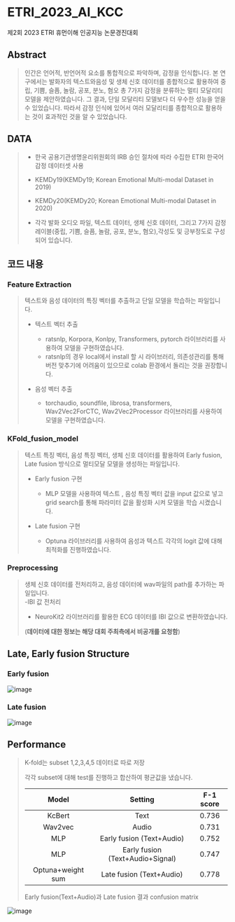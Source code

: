 # ETRI_2023_AI_KCC
제2회 2023 ETRI 휴먼이해 인공지능 논문경진대회 

## Abstract
> 인간은 언어적, 반언어적 요소를 통합적으로 파악하며, 감정을 인식합니다. 본 연구에서는 발화자의 텍스트와음성 및 생체 신호 데이터를 종합적으로 활용하여 중립, 기쁨, 슬픔, 놀람, 공포, 분노, 혐오 총 7가지 감정을 분류하는 멀티 모달리티 모델을 제안하였습니다. 그 결과, 단일 모달리티 모델보다 더 우수한 성능을 얻을 수 있었습니다. 따라서 감정 인식에 있어서 여러 모달리티를 종합적으로 활용하는 것이 효과적인 것을 알 수 있었습니다.

## DATA
> - 한국 공용기관생명윤리위원회의 IRB 승인 절차에 따라 수집한 ETRI 한국어 감정 데이터셋 사용
>
> - KEMDy19(KEMDy19; Korean Emotional Multi-modal Dataset in 2019)
>
> - KEMDy20(KEMDy20; Korean Emotional Multi-modal Dataset in 2020)
>
> - 각각 발화 오디오 파일, 텍스트 데이터, 생체 신호 데이터, 그리고 7가지 감정 레이블(중립, 기쁨, 슬픔, 놀람, 공포, 분노, 혐오),각성도 및 긍부정도로 구성되어 있습니다.

## 코드 내용
### Feature Extraction 
> 텍스트와 음성 데이터의 특징 벡터를 추출하고 단일 모델을 학습하는 파일입니다.
> - 텍스트 벡터 추출
>   - ratsnlp, Korpora, Konlpy, Transformers, pytorch 라이브러리를 사용하여 모델을 구현하였습니다.
>   - ratsnlp의 경우 local에서 install 할 시 라이브러리, 의존성관리를 통해 버전 맞추기에 어려움이 있으므로 colab 환경에서 돌리는 것을 권장합니다.
>
> - 음성 벡터 추출
>   - torchaudio, soundfile, librosa, transformers, Wav2Vec2ForCTC, Wav2Vec2Processor 라이브러리를 사용하여 모델을 구현하였습니다.
>
### KFold_fusion_model 
> 텍스트 특징 벡터, 음성 특징 벡터, 생체 신호 데이터를 활용하여 Early fusion, Late fusion 방식으로 멀티모달 모델을 생성하는 파일입니다.<br>
> - Early fusion 구현
>   - MLP 모델을 사용하여 텍스트 , 음성 특징 벡터 값을 input 값으로 넣고 grid search를 통해 파라미터 값을 활성화 시켜 모델을 학습 시켰습니다.
>
> - Late fusion 구현
>   - Optuna 라이브러리를 사용하여 음성과 텍스트 각각의 logit 값에 대해 최적화를 진행하였습니다.
>
### Preprocessing 
> 생체 신호 데이터를 전처리하고, 음성 데이터에 wav파일의 path를 추가하는 파일입니다.<br>
> -IBI 값 전처리
>   - NeuroKit2 라이브러리를 활용한 ECG 데이터를 IBI 값으로 변환하였습니다.
>
> (**데이터에 대한 정보는 해당 대회 주최측에서 비공개를 요청함**)

## Late, Early fusion Structure
### Early fusion
 ![image](https://user-images.githubusercontent.com/64082236/235346905-297c4f7d-c001-48af-8783-98246763683f.png)

### Late fusion
 ![image](https://user-images.githubusercontent.com/64082236/235346916-45cd612e-bbe9-45f5-b02c-1a8d1837ebef.png)


## Performance
> K-fold는 subset 1,2,3,4,5 데이터로 따로 저장
>
> 각각 subset에 대해 test를 진행하고 합산하여 평균값을 냈습니다.
>
> |Model|Setting|F-1 score|
> |:----:|:----:|:----:|
> |KcBert|Text|0.736|
> |Wav2vec|Audio|0.731|
> |MLP|Early fusion (Text+Audio)|0.752|
> |MLP|Early fusion (Text+Audio+Signal)|0.747|
> |Optuna+weight sum|Late fusion (Text+Audio)|0.778|
> 
> Early fusion(Text+Audio)과 Late fusion 결과 confusion matrix
>
 ![image](https://user-images.githubusercontent.com/64082236/235347092-57bd546c-9ad0-46a2-bbbb-49d1c37b3a40.png)
